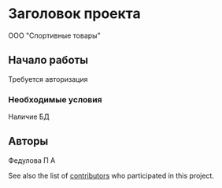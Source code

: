 # Заголовок проекта

ООО "Спортивные товары"

## Начало работы

Требуется авторизация

### Необходимые условия
Наличие БД

## Авторы

Федулова П А

See also the list of [contributors](https://github.com/your/project/contributors) who participated in this project.
